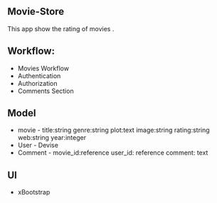 ## Movie-Store
This app show the rating of movies .

## Workflow:
- Movies Workflow
- Authentication
- Authorization
- Comments Section


## Model
- movie - title:string genre:string plot:text image:string rating:string web:string year:integer
- User - Devise
- Comment - movie_id:reference  user_id: reference comment: text


## UI
- xBootstrap

